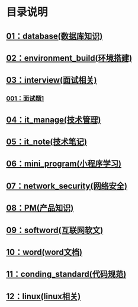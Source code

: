 # 目录说明
## [01：database(数据库知识)](https://github.com/liuyanliang2015/BertNote/tree/master/01%20database) <br>

## [02：environment_build(环境搭建)](https://github.com/liuyanliang2015/BertNote/tree/master/02%20environment_build) <br>

## [03：interview(面试相关)](https://github.com/liuyanliang2015/BertNote/tree/master/03%20interview) <br>
### [001：面试题1](https://github.com/liuyanliang2015/BertNote/blob/master/03%20interview/01%20%E9%9D%A2%E8%AF%95%E9%A2%981.md) <br>

## [04：it_manage(技术管理)](https://github.com/liuyanliang2015/BertNote/tree/master/04%20it_manage) <br>

## [05：it_note(技术笔记)](https://github.com/liuyanliang2015/BertNote/tree/master/05%20it_note) <br>

## [06：mini_program(小程序学习)](https://github.com/liuyanliang2015/BertNote/tree/master/06%20mini_program) <br>

## [07：network_security(网络安全)](https://github.com/liuyanliang2015/BertNote/tree/master/07%20network_security) <br>

## [08：PM(产品知识)](https://github.com/liuyanliang2015/BertNote/tree/master/08%20PM) <br>

## [09：softword(互联网软文)](https://github.com/liuyanliang2015/BertNote/tree/master/09%20softword) <br>

## [10：word(word文档)](https://github.com/liuyanliang2015/BertNote/tree/master/10%20word) <br>

## [11：conding_standard(代码规范)](https://github.com/liuyanliang2015/BertNote/tree/master/11%20coding_standard) <br>

## [12：linux(linux相关)](https://github.com/liuyanliang2015/BertNote/tree/master/12%20linux) <br>



